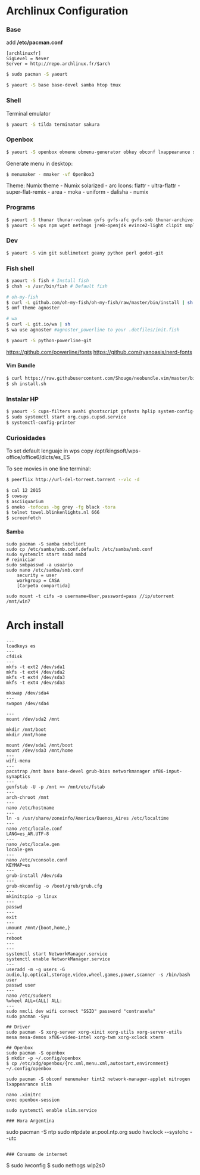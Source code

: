 # Archlinux Configuration

### Base
add **/etc/pacman.conf**
```
[archlinuxfr]
SigLevel = Never
Server = http://repo.archlinux.fr/$arch
```

```bash
$ sudo pacman -S yaourt
```

```bash
$ yaourt -S base base-devel samba htop tmux
```


### Shell
Terminal emulator
```bash
$ yaourt -S tilda terminator sakura
```

### Openbox
```bash
$ yaourt -S openbox obmenu obmenu-generator obkey obconf lxappearance slim slim-themes xorg-xev menumaker nitrogen tint2 xorg-xkill gsimplecal pnmixer xscreensaver gmrun lxrandr plank galculator
```

Generate menu in desktop:
```bash
$ menumaker - mmaker -vf OpenBox3
```

Theme: Numix theme - Numix solarized - arc
Icons: flattr - ultra-flattr - super-flat-remix - area - moka - uniform - dalisha - numix

### Programs
```bash
$ yaourt -S thunar thunar-volman gvfs gvfs-afc gvfs-smb thunar-archive-plugin xarchiver unrar unzip zip
$ yaourt -S wps npm wget nethogs jre8-openjdk evince2-light clipit smplayer vlc feh megasync transmission mlocate xdiskusage iceweasel chromium scrot popcorntime xclip iptraf tlp tlp-rdw alsa-utils alsa-ogg flashplugin
```

### Dev
```bash
$ yaourt -S vim git sublimetext geany python perl godot-git
```

### Fish shell
```bash
$ yaourt -S fish # Install fish
$ chsh -s /usr/bin/fish # Default fish

# oh-my-fish
$ curl -L github.com/oh-my-fish/oh-my-fish/raw/master/bin/install | sh
$ omf theme agnoster

# wa
$ curl -L git.io/wa | sh
$ wa use agnoster #agnoster_powerline to your .dotfiles/init.fish

$ yaourt -S python-powerline-git
```

https://github.com/powerline/fonts
https://github.com/ryanoasis/nerd-fonts

#### Vim Bundle
```bash
$ curl https://raw.githubusercontent.com/Shougo/neobundle.vim/master/bin/install.sh > install.sh
$ sh install.sh
```



### Instalar HP
```bash
$ yaourt -S cups-filters avahi ghostscript gsfonts hplip system-config-printer
$ sudo systemctl start org.cups.cupsd.service
$ systemctl-config-printer
```

### Curiosidades
To set default lenguaje in wps copy /opt/kingsoft/wps-office/office6/dicts/es_ES

To see movies in one line terminal:
```bash
$ peerflix http://url-del-torrent.torrent --vlc -d
```
```bash
$ cal 12 2015
$ cowsay
$ asciiquarium
$ oneko -tofocus -bg grey -fg black -tora
$ telnet towel.blinkenlights.nl 666
$ screenfetch
```

#### Samba
```
sudo pacman -S samba smbclient
sudo cp /etc/samba/smb.conf.default /etc/samba/smb.conf
sudo systemclt start smbd nmbd
# reiniciar
sudo smbpasswd -a usuario
sudo nano /etc/samba/smb.conf
    security = user
    workgroup = CASA
    [Carpeta compartida]
```

```
sudo mount -t cifs -o username=User,password=pass //ip/utorrent /mnt/win7
```


# Arch install

```
---
loadkeys es
---
cfdisk
---
mkfs -t ext2 /dev/sda1
mkfs -t ext4 /dev/sda2
mkfs -t ext4 /dev/sda3
mkfs -t ext4 /dev/sda3

mkswap /dev/sda4
---
swapon /dev/sda4

---
mount /dev/sda2 /mnt

mkdir /mnt/boot
mkdir /mnt/home

mount /dev/sda1 /mnt/boot
mount /dev/sda3 /mnt/home
---
wifi-menu
---
pacstrap /mnt base base-devel grub-bios networkmanager xf86-input-synaptics
---
genfstab -U -p /mnt >> /mnt/etc/fstab
---
arch-chroot /mnt
---
nano /etc/hostname
---
ln -s /usr/share/zoneinfo/America/Buenos_Aires /etc/localtime
---
nano /etc/locale.conf
LANG=es_AR.UTF-8
---
nano /etc/locale.gen
locale-gen
---
nano /etc/vconsole.conf
KEYMAP=es
---
grub-install /dev/sda
---
grub-mkconfig -o /boot/grub/grub.cfg
---
mkinitcpio -p linux
---
passwd
---
exit
---
umount /mnt/{boot,home,}
---
reboot
---
---
systemctl start NetworkManager.service
systemctl enable NetworkManager.service
---
useradd -m -g users -G audio,lp,optical,storage,video,wheel,games,power,scanner -s /bin/bash user
passwd user
---
nano /etc/sudoers
%wheel ALL=(ALL) ALL:
---
sudo nmcli dev wifi connect "SSID" password "contraseña"
sudo pacman -Syu

## Driver
sudo pacman -S xorg-server xorg-xinit xorg-utils xorg-server-utils mesa mesa-demos xf86-video-intel xorg-twm xorg-xclock xterm

## Openbox
sudo pacman -S openbox
$ mkdir -p ~/.config/openbox
$ cp /etc/xdg/openbox/{rc.xml,menu.xml,autostart,environment} ~/.config/openbox

sudo pacman -S obconf menumaker tint2 network-manager-applet nitrogen lxappearance slim

nano .xinitrc
exec openbox-session

sudo systemctl enable slim.service

### Hora Argentina
```
sudo pacman -S ntp
sudo ntpdate ar.pool.ntp.org
sudo hwclock --systohc --utc
```

### Consumo de internet
```
$ sudo iwconfig
$ sudo nethogs wlp2s0
```

